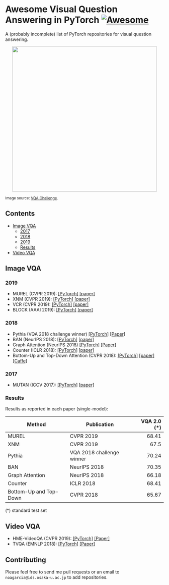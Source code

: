 # Awesome Visual Question Answering in PyTorch [![Awesome](https://awesome.re/badge.svg)](https://awesome.re)

A (probably incomplete) list of PyTorch repositories for visual question answering.

<p align="center">
  <img width="460" src="https://visualqa.org/static/img/challenge.png">
</p>

<sub>Image source: [VQA Challenge](https://visualqa.org/challenge.html).</sub>

## Contents

* [Image VQA](#image-vqa)
    * [2017](#2017)
    * [2018](#2018)
    * [2019](#2019)
    * [Results](#results)
* [Video VQA](#video-vqa)


## Image VQA

### 2019
- MUREL (CVPR 2019):
[[PyTorch]](https://github.com/Cadene/murel.bootstrap.pytorch)
[[paper]](https://arxiv.org/abs/1902.09487)
- XNM (CVPR 2019):
[[PyTorch]](https://github.com/shijx12/XNM-Net)
[[paper]](https://arxiv.org/abs/1812.01855)
- VCR (CVPR 2019):
[[PyTorch]](https://github.com/rowanz/r2c/)
[[paper]](https://arxiv.org/abs/1811.10830)
- BLOCK (AAAI 2019): 
[[PyTorch]](https://github.com/Cadene/block.bootstrap.pytorch) 
[[paper]](http://remicadene.com/pdfs/paper_aaai2019.pdf)

### 2018
- Pythia (VQA 2018 challenge winner)
[[PyTorch]](https://github.com/facebookresearch/pythia)
[[Paper]](https://arxiv.org/abs/1807.09956)
- BAN (NeurIPS 2018):
[[PyTorch]](https://github.com/jnhwkim/ban-vqa)
[[paper]](https://arxiv.org/abs/1805.07932)
- Graph Attention (NeurIPS 2018)
[[PyTorch]](https://github.com/aimbrain/vqa-project)
[[Paper]](https://arxiv.org/abs/1806.07243)
- Counter (ICLR 2018):
[[PyTorch]](https://github.com/Cyanogenoid/vqa-counting)
[[paper]](https://openreview.net/forum?id=B12Js_yRb)
- Bottom-Up and Top-Down Attention (CVPR 2018):
[[PyTorch]](https://github.com/hengyuan-hu/bottom-up-attention-vqa) 
[[paper]](https://arxiv.org/abs/1707.07998)
[[Caffe]](https://github.com/peteanderson80/bottom-up-attention)

### 2017
- MUTAN (ICCV 2017): 
[[PyTorch]](https://github.com/Cadene/vqa.pytorch) 
[[paper]](https://arxiv.org/abs/1705.06676)

### Results

Results as reported in each paper (single-model):

| Method | Publication | VQA 2.0 (*) |
|--------|--------|-------------:|
| MUREL | CVPR 2019 | 68.41 |
| XNM  | CVPR 2019 | 67.5 |
| Pythia | VQA 2018 challenge winner | 70.24 |
| BAN | NeurIPS 2018 | 70.35 |
| Graph Attention | NeurIPS 2018 | 66.18 |
| Counter | ICLR 2018 | 68.41 |
| Bottom-Up and Top-Down | CVPR 2018 | 65.67 |


(*) standard test set 


## Video VQA

- HME-VideoQA (CVPR 2019):
[[PyTorch]](https://github.com/fanchenyou/HME-VideoQA)
[[Paper]](https://arxiv.org/pdf/1904.04357.pdf)
- TVQA (EMNLP 2018):
[[PyTorch]](https://github.com/jayleicn/TVQA)
[[Paper]](https://arxiv.org/abs/1809.01696)

## Contributing

Please feel free to send me pull requests or an email to `noagarcia@ids.osaka-u.ac.jp` to add repositories.